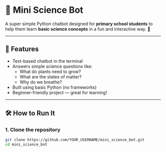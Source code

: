 # 🧪 Mini Science Bot

A super simple Python chatbot designed for **primary school students** to help them learn **basic science concepts** in a fun and interactive way. 🧠

---

## 🎯 Features

- Text-based chatbot in the terminal
- Answers simple science questions like:
  - What do plants need to grow?
  - What are the states of matter?
  - Why do we breathe?
- Built using basic Python (no frameworks)
- Beginner-friendly project — great for learning!

---

## 🛠️ How to Run It

### 1. Clone the repository

```bash
git clone https://github.com/YOUR_USERNAME/mini_science_bot.git
cd mini_science_bot
